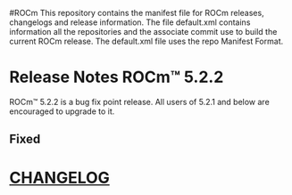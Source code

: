 
#ROCm
This repository contains the manifest file for ROCm releases, changelogs and release information. The file default.xml contains information all the repositories and the associate commit use to build the current ROCm release. The default.xml file uses the repo Manifest Format.

# Release Notes ROCm™ 5.2.2
ROCm™ 5.2.2 is a bug fix point release. All users of 5.2.1 and below are encouraged to upgrade to it.
## Fixed

# [CHANGELOG](CHANGELOG.md)
